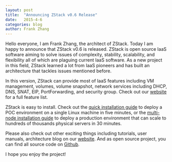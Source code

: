 ```yaml
---
layout: post
title:  "Announcing ZStack v0.6 Release"
date:   2015-4-6
categories: blog
author: Frank Zhang
---
```



Hello everyone, I am Frank Zhang, the architect of ZStack. Today I am happy to announce that ZStack v0.6 is released.
ZStack is open source IaaS software aiming to solve issues of complexity, stability, scalability, and flexibility all
of which are plaguing current IaaS software. As a new project in this field, ZStack learned a lot from IaaS pioneers
and has built an architecture that tackles issues mentioned before. 

In this version, ZStack can provide most of  IaaS features including VM management, volumes, volume snapshot,
network services including DHCP, DNS, SNAT, EIP, PortForwarding, and security group.
Check out our [website](http://zstack.org/documentation/features-matrix.html) for a full feature list.

ZStack is easy to install. Check out the [quick installation guide](http://zstack.org/installation/) to
deploy a POC environment on a single Linux machine in five minutes, or the [multi-node installation guide](http://zstack.org/installation/multi-node.html)
to deploy a production environment that can scale to hundreds of thousands physical servers in 30 minutes. 

Please also check out other exciting things including tutorials, user manuals, architecture blog on our [website](http://zstack.org/).
And as open source project, you can find all source code on [Github](https://github.com/zstackorg/zstack).

I hope you enjoy the project!
